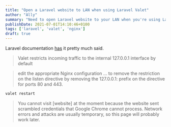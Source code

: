 ```yaml
---
title: "Open a Laravel website to LAN when using Laravel Valet"
author: "Ally"
summary: "Need to open Laravel website to your LAN when you're using Laravel Valet?"
publishDate: 2021-07-01T14:10:46+0100
tags: ['laravel', 'valet', 'nginx']
draft: true
---
```


Laravel documentation [has](https://laravel.com/docs/7.x/valet#sharing-sites) it pretty much said.

> Valet restricts incoming traffic to the internal 127.0.0.1 interface by default

> edit the appropriate Nginx configuration ... to remove the restriction on the listen directive by removing the 127.0.0.1: prefix on the directive for ports 80 and 443.

```bash
valet restart
```

> You cannot visit [website] at the moment because the website sent scrambled credentials that Google Chrome cannot process. Network errors and attacks are usually temporary, so this page will probably work later.
